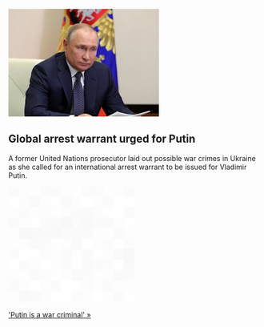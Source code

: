
![Global arrest warrant urged for Putin](./20220402175856.png)
## Global arrest warrant urged for Putin

A former United Nations prosecutor laid out possible war crimes in Ukraine as she called for an international arrest warrant to be issued for Vladimir Putin.

![pic](../square_bg.png)

['Putin is a war criminal' »](https://www.yahoo.com/news/ex-icc-prosecutor-urges-global-133143045.html)
